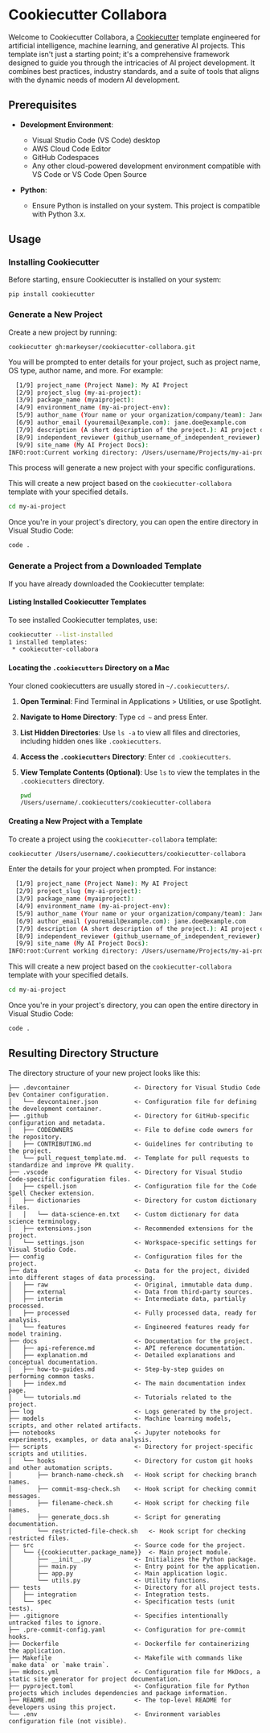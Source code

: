 # Cookiecutter Collabora

Welcome to Cookiecutter Collabora, a
[Cookiecutter](https://www.cookiecutter.io/) template engineered for
artificial intelligence, machine learning, and generative AI projects.
This template isn't just a starting point; it's a comprehensive
framework designed to guide you through the intricacies of AI project
development.  It combines best practices, industry standards, and a
suite of tools that aligns with the dynamic needs of modern AI
development.

## Prerequisites

- **Development Environment**:
  - Visual Studio Code (VS Code) desktop
  - AWS Cloud Code Editor
  - GitHub Codespaces
  - Any other cloud-powered development environment compatible with VS Code or VS Code Open Source

- **Python**:
  - Ensure Python is installed on your system. This project is compatible with Python 3.x.

## Usage

### Installing Cookiecutter

Before starting, ensure Cookiecutter is installed on your system:

```shell
pip install cookiecutter
```

### Generate a New Project

Create a new project by running:

```shell
cookiecutter gh:markeyser/cookiecutter-collabora.git
```

You will be prompted to enter details for your project, such as project
name, OS type, author name, and more. For example:

```bash
  [1/9] project_name (Project Name): My AI Project
  [2/9] project_slug (my-ai-project):
  [3/9] package_name (myaiproject):
  [4/9] environment_name (my-ai-project-env):
  [5/9] author_name (Your name or your organization/company/team): Jane Doe
  [6/9] author_email (youremail@example.com): jane.doe@example.com
  [7/9] description (A short description of the project.): AI project development
  [8/9] independent_reviewer (github_username_of_independent_reviewer):
  [9/9] site_name (My AI Project Docs):
INFO:root:Current working directory: /Users/username/Projects/my-ai-project
```

This process will generate a new project with your specific
configurations.

This will create a new project based on the `cookiecutter-collabora` template
with your specified details.

```bash
cd my-ai-project
```

Once you're in your project's directory, you can open the entire
directory in Visual Studio Code:

```bash
code .
```

### Generate a Project from a Downloaded Template

If you have already downloaded the Cookiecutter template:

#### Listing Installed Cookiecutter Templates

To see installed Cookiecutter templates, use:

```bash
cookiecutter --list-installed
1 installed templates:
 * cookiecutter-collabora
```

#### Locating the `.cookiecutters` Directory on a Mac

Your cloned cookiecutters are usually stored in `~/.cookiecutters/`.

1. **Open Terminal**: Find Terminal in Applications > Utilities, or use
   Spotlight.

2. **Navigate to Home Directory**: Type `cd ~` and press Enter.

3. **List Hidden Directories**: Use `ls -a` to view all files and
   directories, including hidden ones like `.cookiecutters`.

4. **Access the `.cookiecutters` Directory**: Enter `cd .cookiecutters`.

5. **View Template Contents (Optional)**: Use `ls` to view the templates
   in the `.cookiecutters` directory.

   ```bash
   pwd
   /Users/username/.cookiecutters/cookiecutter-collabora
   ```

#### Creating a New Project with a Template

To create a project using the `cookiecutter-collabora` template:

```bash
cookiecutter /Users/username/.cookiecutters/cookiecutter-collabora
```

Enter the details for your project when prompted. For instance:

```bash
  [1/9] project_name (Project Name): My AI Project
  [2/9] project_slug (my-ai-project):
  [3/9] package_name (myaiproject):
  [4/9] environment_name (my-ai-project-env):
  [5/9] author_name (Your name or your organization/company/team): Jane Doe
  [6/9] author_email (youremail@example.com): jane.doe@example.com
  [7/9] description (A short description of the project.): AI project development
  [8/9] independent_reviewer (github_username_of_independent_reviewer):
  [9/9] site_name (My AI Project Docs):
INFO:root:Current working directory: /Users/username/Projects/my-ai-project
```

This will create a new project based on the `cookiecutter-collabora` template
with your specified details.

```bash
cd my-ai-project
```

Once you're in your project's directory, you can open the entire
directory in Visual Studio Code:

```bash
code .
```

## Resulting Directory Structure

The directory structure of your new project looks like this:

```plaintext
├── .devcontainer                  <- Directory for Visual Studio Code Dev Container configuration.
│   └── devcontainer.json          <- Configuration file for defining the development container.
├── .github                        <- Directory for GitHub-specific configuration and metadata.
│   ├── CODEOWNERS                 <- File to define code owners for the repository.
│   ├── CONTRIBUTING.md            <- Guidelines for contributing to the project.
│   └── pull_request_template.md.  <- Template for pull requests to standardize and improve PR quality.
├── .vscode                        <- Directory for Visual Studio Code-specific configuration files.
│   ├── cspell.json                <- Configuration file for the Code Spell Checker extension.
│   ├── dictionaries               <- Directory for custom dictionary files.
│   │   └── data-science-en.txt    <- Custom dictionary for data science terminology.
│   ├── extensions.json            <- Recommended extensions for the project.
│   └── settings.json              <- Workspace-specific settings for Visual Studio Code.
├── config                         <- Configuration files for the project.
├── data                           <- Data for the project, divided into different stages of data processing.
│   ├── raw                        <- Original, immutable data dump.
│   ├── external                   <- Data from third-party sources.
│   ├── interim                    <- Intermediate data, partially processed.
│   ├── processed                  <- Fully processed data, ready for analysis.
│   └── features                   <- Engineered features ready for model training.
├── docs                           <- Documentation for the project.
│   ├── api-reference.md           <- API reference documentation.
│   ├── explanation.md             <- Detailed explanations and conceptual documentation.
│   ├── how-to-guides.md           <- Step-by-step guides on performing common tasks.
│   ├── index.md                   <- The main documentation index page.
│   └── tutorials.md               <- Tutorials related to the project.
├── log                            <- Logs generated by the project.
├── models                         <- Machine learning models, scripts, and other related artifacts.
├── notebooks                      <- Jupyter notebooks for experiments, examples, or data analysis.
├── scripts                        <- Directory for project-specific scripts and utilities.
│   └── hooks                      <- Directory for custom git hooks and other automation scripts.
│       ├── branch-name-check.sh   <- Hook script for checking branch names.
│       ├── commit-msg-check.sh    <- Hook script for checking commit messages.
│       ├── filename-check.sh      <- Hook script for checking file names.
│       ├── generate_docs.sh       <- Script for generating documentation.
│       └── restricted-file-check.sh   <- Hook script for checking restricted files.
├── src                            <- Source code for the project.
│   └── {{cookiecutter.package_name}}  <- Main project module.
│       ├── __init__.py            <- Initializes the Python package.
│       ├── main.py                <- Entry point for the application.
│       ├── app.py                 <- Main application logic.
│       └── utils.py               <- Utility functions.
├── tests                          <- Directory for all project tests.
│   ├── integration                <- Integration tests.
│   └── spec                       <- Specification tests (unit tests).
├── .gitignore                     <- Specifies intentionally untracked files to ignore.
├── .pre-commit-config.yaml        <- Configuration for pre-commit hooks.
├── Dockerfile                     <- Dockerfile for containerizing the application.
├── Makefile                       <- Makefile with commands like `make data` or `make train`.
├── mkdocs.yml                     <- Configuration file for MkDocs, a static site generator for project documentation.
├── pyproject.toml                 <- Configuration file for Python projects which includes dependencies and package information.
├── README.md                      <- The top-level README for developers using this project.
└── .env                           <- Environment variables configuration file (not visible).
```
